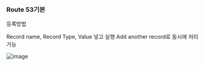 ### Route 53기본

등록방법 

Record name, Record Type, Value 넣고 실행 Add another record로 동시에 처리가능

![image](https://user-images.githubusercontent.com/38831314/137435368-40959496-bf70-4c67-a31d-1a7b78c4af66.png)
